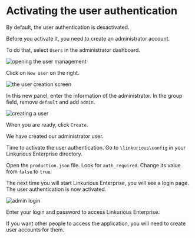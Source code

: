 # Activating the user authentication

By default, the user authentication is desactivated.

Before you activate it, you need to create an administrator account.

To do that, select ```Users``` in the administrator dashboard.

![opening the user management](https://dl.dropboxusercontent.com/s/sclu8e2gj8q4fk6/99.png?dl=0)

Click on ```New user``` on the right.

![the user creation screen](https://dl.dropboxusercontent.com/s/pk1o1dzuzebpnf3/100.png?dl=0)

In this new panel, enter the information of the administrator. In the group field, remove ```default``` and add ```admin```.

![creating a user](https://dl.dropboxusercontent.com/s/85w4sm4fkh86t8d/109.png?dl=0)

When you are ready, click ```Create```.

We have created our administrator user.

Time to activate the user authentication. Go to  ```\linkurious\config``` in your Linkurious Enterprise directory.

Open the ```production.json``` file. Look for ```auth_required```. Change its value from ```false``` to ```true```.

The next time you will start Linkurious Enterprise, you will see a login page. The user authentication is now activated.

![admin login](https://dl.dropboxusercontent.com/s/ymsb2l06egytrte/110.png?dl=0)

Enter your login and password to access Linkurious Enterprise.

If you want other people to access the application, you will need to create user accounts for them.
